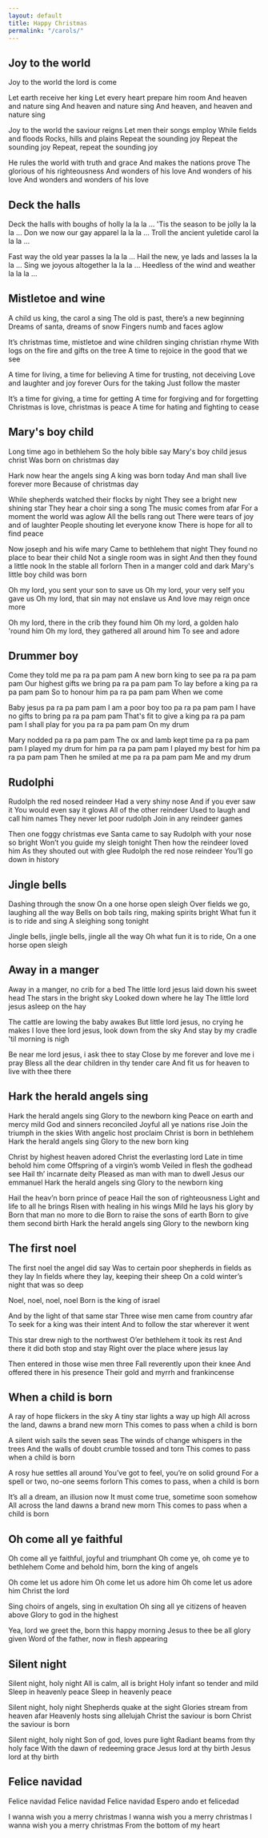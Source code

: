 ```yaml
---
layout: default
title: Happy Christmas
permalink: "/carols/"
---
```

<div class="carols">

<h2>Joy to the world</h2>
Joy to the world the lord is come

Let earth receive her king
Let every heart prepare him room
And heaven and nature sing
And heaven and nature sing
And heaven, and heaven and nature sing

Joy to the world the saviour reigns
Let men their songs employ
While fields and floods
Rocks, hills and plains
Repeat the sounding joy
Repeat the sounding joy
Repeat, repeat the sounding joy

He rules the world with truth and grace
And makes the nations prove
The glorious of his righteousness
And wonders of his love
And wonders of his love
And wonders and wonders of his love

<h2>Deck the halls</h2>
Deck the halls with boughs of holly la la la …
'Tis the season to be jolly la la la …
Don we now our gay apparel la la la …
Troll the ancient yuletide carol la la la …

Fast way the old year passes la la la …
Hail the new, ye lads and lasses la la la …
Sing we joyous altogether la la la …
Heedless of the wind and weather la la la …

<h2>Mistletoe and wine</h2>
A child us king, the carol a sing
The old is past, there’s a new beginning
Dreams of santa, dreams of snow
Fingers numb and faces aglow

It’s christmas time, mistletoe and wine
children singing christian rhyme
With logs on the fire and gifts on the tree
A time to rejoice in the good that we see

A time for living, a time for believing
A time for trusting, not deceiving
Love and laughter and joy forever
Ours for the taking
Just follow the master

It’s a time for giving, a time for getting
A time for forgiving and for forgetting
Christmas is love, christmas is peace
A time for hating and fighting to cease

<h2>Mary's boy child</h2>
Long time ago in bethlehem
So the holy bible say
Mary's boy child jesus christ
Was born on christmas day

Hark now hear the angels sing
A king was born today
And man shall live forever more
Because of christmas day

While shepherds watched their flocks by night
They see a bright new shining star
They hear a choir sing a song
The music comes from afar
For a moment the world was aglow
All the bells rang out 
There were tears of joy and of laughter
People shouting let everyone know
There is hope for all to find peace

Now joseph and his wife mary
Came to bethlehem that night
They found no place to bear their child
Not a single room was in sight
And then they found a little nook
In the stable all forlorn
Then in a manger cold and dark
Mary's little boy child was born

Oh my lord, you sent your son to save us
Oh my lord, your very self you gave us
Oh my lord, that sin may not enslave us
And love may reign once more

Oh my lord, there in the crib they found him
Oh my lord, a golden halo 'round him
Oh my lord, they gathered all around him
To see and adore

<h2>Drummer boy</h2>
Come they told me pa ra pa pam pam
A new born king to see pa ra pa pam pam
Our highest gifts we bring pa ra pa pam pam
To lay before a king pa ra pa pam pam
So to honour him pa ra pa pam pam
When we come

Baby jesus pa ra pa pam pam
I am a poor boy too pa ra pa pam pam
I have no gifts to bring pa ra pa pam pam
That's fit to give a king pa ra pa pam pam
I shall play for you pa ra pa pam pam
On my drum

Mary nodded pa ra pa pam pam
The ox and lamb kept time pa ra pa pam pam
I played my drum for him pa ra pa pam pam
I played my best for him pa ra pa pam pam
Then he smiled at me pa ra pa pam pam
Me and my drum

<h2>Rudolphi</h2>
Rudolph the red nosed reindeer
Had a very shiny nose
And if you ever saw it
You would even say it glows
All of the other reindeer
Used to laugh and call him names
They never let poor rudolph
Join in any reindeer games

Then one foggy christmas eve
Santa came to say
Rudolph with your nose so bright
Won’t you guide my sleigh tonight
Then how the reindeer loved him
As they shouted out with glee
Rudolph the red nose reindeer
You’ll go down in history

<h2>Jingle bells</h2>
Dashing through the snow
On a one horse open sleigh
Over fields we go, laughing all the way
Bells on bob tails ring, making spirits bright
What fun it is to ride and sing
A sleighing song tonight

Jingle bells, jingle bells, jingle all the way
Oh what fun it is to ride, 
On a one horse open sleigh

<h2>Away in a manger</h2>
Away in a manger, no crib for a bed
The little lord jesus laid down his sweet head
The stars in the bright sky 
Looked down where he lay
The little lord jesus asleep on the hay

The cattle are lowing the baby awakes
But little lord jesus, no crying he makes
I love thee lord jesus, look down from the sky
And stay by my cradle 'til morning is nigh

Be near me lord jesus, i ask thee to stay
Close by me forever and love me i pray
Bless all the dear children in thy tender care
And fit us for heaven to live with thee there

<h2>Hark the herald angels sing</h2>
Hark the herald angels sing
Glory to the newborn king
Peace on earth and mercy mild
God and sinners reconciled
Joyful all ye nations rise
Join the triumph in the skies
With angelic host proclaim
Christ is born in bethlehem
Hark the herald angels sing
Glory to the new born king

Christ by highest heaven adored
Christ the everlasting lord
Late in time behold him come
Offspring of a virgin’s womb
Veiled in flesh the godhead see
Hail th’ incarnate deity
Pleased as man with man to dwell
Jesus our emmanuel
Hark the herald angels sing
Glory to the newborn king

Hail the heav’n born prince of peace
Hail the son of righteousness
Light and life to all he brings
Risen with healing in his wings
Mild he lays his glory by
Born that man no more to die
Born to raise the sons of earth
Born to give them second birth
Hark the herald angels sing
Glory to the newborn king

<h2>The first noel</h2>
The first noel the angel did say
Was to certain poor shepherds in fields as they lay
In fields where they lay, keeping their sheep
On a cold winter’s night that was so deep

Noel, noel, noel, noel
Born is the king of israel

And by the light of that same star
Three wise men came from country afar
To seek for a king was their intent
And to follow the star wherever it went

This star drew nigh to the northwest
O’er bethlehem it took its rest
And there it did both stop and stay
Right over the place where jesus lay

Then entered in those wise men three
Fall reverently upon their knee
And offered there in his presence
Their gold and myrrh and frankincense

<h2>When a child is born</h2>
A ray of hope flickers in the sky
A tiny star lights a way up high
All across the land, dawns a brand new morn
This comes to pass when a child is born

A silent wish sails the seven seas
The winds of change whispers in the trees
And the walls of doubt crumble tossed and torn
This comes to pass when a child is born

A rosy hue settles all around
You’ve got to feel, you’re on solid ground
For a spell or two, no-one seems forlorn
This comes to pass, when a child is born

It’s all a dream, an illusion now
It must come true, sometime soon somehow
All across the land dawns a brand new morn
This comes to pass when a child is born

<h2>Oh come all ye faithful</h2>
Oh come all ye faithful, joyful and triumphant
Oh come ye, oh come ye to bethlehem
Come and behold him, born the king of angels

Oh come let us adore him
Oh come let us adore him
Oh come let us adore him
Christ the lord

Sing choirs of angels, sing in exultation
Oh sing all ye citizens of heaven above
Glory to god in the highest

Yea, lord we greet the, born this happy morning
Jesus to thee be all glory given
Word of the father, now in flesh appearing

<h2>Silent night</h2>
Silent night, holy night
All is calm, all is bright
Holy infant so tender and mild
Sleep in heavenly peace
Sleep in heavenly peace

Silent night, holy night
Shepherds quake at the sight
Glories stream from heaven afar
Heavenly hosts sing allelujah
Christ the saviour is born
Christ the saviour is born

Silent night, holy night
Son of god, loves pure light
Radiant beams from thy holy face
With the dawn of redeeming grace
Jesus lord at thy birth
Jesus lord at thy birth

<h2>Felice navidad</h2>
Felice navidad
Felice navidad
Felice navidad
Espero ando et felicedad

I wanna wish you a merry christmas
I wanna wish you a merry christmas
I wanna wish you a merry christmas
From the bottom of my heart

</div>
